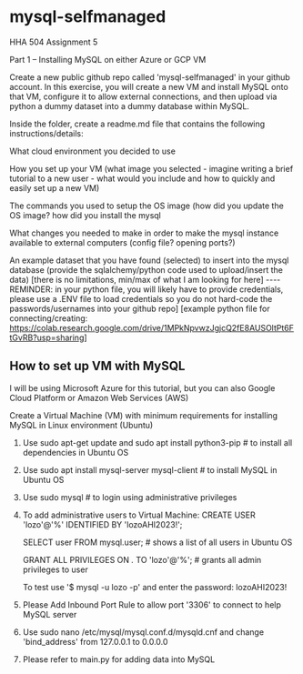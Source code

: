 # mysql-selfmanaged
HHA 504 Assignment 5

Part 1 – Installing MySQL on either Azure or GCP VM

Create a new public github repo called 'mysql-selfmanaged' in your github account. In this exercise, you will create a new VM and install MySQL onto that VM, configure it to allow external connections, and then upload via python a dummy dataset into a dummy database within MySQL.

Inside the folder, create a readme.md file that contains the following instructions/details: 

What cloud environment you decided to use

How you set up your VM (what image you selected - imagine writing a brief tutorial to a new user - what would you include and how to quickly and easily set up a new VM) 

The commands you used to setup the OS image (how did you update the OS image? how did you install the mysql

What changes you needed to make in order to make the mysql instance available to external computers (config file? opening ports?)

An example dataset that you have found (selected) to insert into the mysql database (provide the sqlalchemy/python code used to upload/insert the data) [there is no limitations, min/max of what I am looking for here] ---- REMINDER: in your python file, you will likely have to provide credentials, please use a .ENV file to load credentials so you do not hard-code the passwords/usernames into your github repo] [example python file for connecting/creating: https://colab.research.google.com/drive/1MPkNpvwzJgjcQ2fE8AUSOltPt6FtGvRB?usp=sharing] 


## How to set up VM with MySQL

I will be using Microsoft Azure for this tutorial, but you can also Google Cloud Platform or Amazon Web Services (AWS)

Create a Virtual Machine (VM) with minimum requirements for installing MySQL in Linux environment (Ubuntu)

1. Use sudo apt-get update and sudo apt install python3-pip # to install all dependencies in Ubuntu OS

2. Use sudo apt install mysql-server mysql-client # to install MySQL in Ubuntu OS

3. Use sudo mysql # to login using administrative privileges

4. To add administrative users to Virtual Machine: CREATE USER 'lozo'@'%' IDENTIFIED BY 'lozoAHI2023!';

    SELECT user FROM mysql.user; # shows a list of all users in Ubuntu OS

    GRANT ALL PRIVILEGES ON *.* TO 'lozo'@'%'; # grants all admin privileges to user

    To test use '$ mysql -u lozo -p' and enter the password: lozoAHI2023!

5. Please Add Inbound Port Rule to allow port '3306' to connect to help MySQL server

6. Use sudo nano /etc/mysql/mysql.conf.d/mysqld.cnf and change 'bind_address' from 127.0.0.1 to 0.0.0.0

7. Please refer to main.py for adding data into MySQL